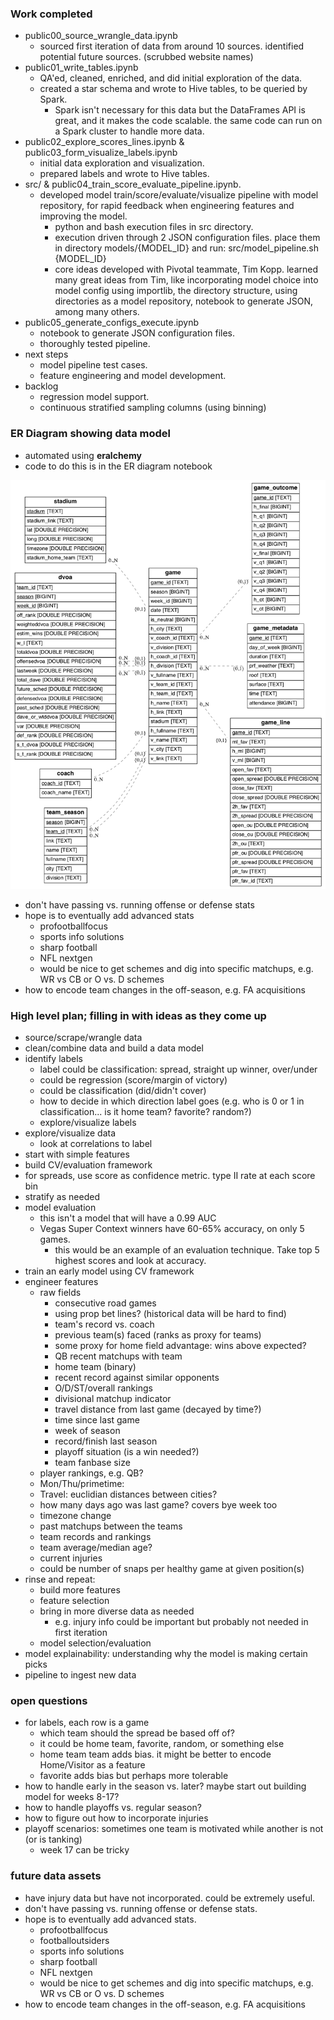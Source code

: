 ### Work completed
* public00_source_wrangle_data.ipynb
  * sourced first iteration of data from around 10 sources. identified potential future sources. (scrubbed website names) 
* public01_write_tables.ipynb
  * QA'ed, cleaned, enriched, and did initial exploration of the data.
  * created a star schema and wrote to Hive tables, to be queried by Spark.
    * Spark isn't necessary for this data but the DataFrames API is great, and it makes the code scalable. the same code can run on a Spark cluster to handle more data.
* public02_explore_scores_lines.ipynb & public03_form_visualize_labels.ipynb
  * initial data exploration and visualization. 
  * prepared labels and wrote to Hive tables.
* src/ & public04_train_score_evaluate_pipeline.ipynb.
  * developed model train/score/evaluate/visualize pipeline with model repository, for rapid feedback when engineering features and improving the model.
    * python and bash execution files in src directory.
    * execution driven through 2 JSON configuration files. place them in directory models/{MODEL_ID} and run: src/model_pipeline.sh {MODEL_ID}
    * core ideas developed with Pivotal teammate, Tim Kopp. learned many great ideas from Tim, like incorporating model choice into model config using importlib, the directory structure, using directories as a model repository, notebook to generate JSON, among many others.
* public05_generate_configs_execute.ipynb
  * notebook to generate JSON configuration files.
  * thoroughly tested pipeline.
* next steps
  * model pipeline test cases.
  * feature engineering and model development.
* backlog
  * regression model support.
  * continuous stratified sampling columns (using binning)

### ER Diagram showing data model 
* automated using __eralchemy__
* code to do this is in the ER diagram notebook

![E-R Diagram for Database][erd]

[erd]: er_diagram.png

  * don't have passing vs. running offense or defense stats
  * hope is to eventually add advanced stats
     * profootballfocus
     * sports info solutions
     * sharp football
     * NFL nextgen
     * would be nice to get schemes and dig into specific matchups, e.g. WR vs CB or O vs. D schemes
  * how to encode team changes in the off-season, e.g. FA acquisitions

### High level plan; filling in with ideas as they come up
* source/scrape/wrangle data
* clean/combine data and build a data model
* identify labels
  * label could be classification: spread, straight up winner, over/under
  * could be regression (score/margin of victory)
  * could be classification (did/didn't cover)
  * how to decide in which direction label goes (e.g. who is 0 or 1 in classification...  is it home team? favorite? random?)
  * explore/visualize labels
* explore/visualize data
  * look at correlations to label
* start with simple features
* build CV/evaluation framework
 * for spreads, use score as confidence metric. type II rate at each score bin
 * stratify as needed
* model evaluation
  * this isn't a model that will have a 0.99 AUC
  * Vegas Super Context winners have 60-65% accuracy, on only 5 games.
    * this would be an example of an evaluation technique. Take top 5 highest scores and look at accuracy.
* train an early model using CV framework
* engineer features
  * raw fields
    * consecutive road games
    * using prop bet lines? (historical data will be hard to find)
    * team's record vs. coach
    * previous team(s) faced (ranks as proxy for teams)
    * some proxy for home field advantage: wins above expected?
    * QB recent matchups with team
    * home team (binary)
    * recent record against similar opponents
    * O/D/ST/overall rankings
    * divisional matchup indicator
    * travel distance from last game (decayed by time?)
    * time since last game
    * week of season
    * record/finish last season
    * playoff situation (is a win needed?)
    * team fanbase size
  * player rankings, e.g. QB?
   * Mon/Thu/primetime: 
  * Travel: euclidian distances between cities?
  * how many days ago was last game? covers bye week too
  * timezone change
  * past matchups between the teams
  * team records and rankings
  * team average/median age?
  * current injuries
   * could be number of snaps per healthy game at given position(s)
* rinse and repeat:
  * build more features
  * feature selection
  * bring in more diverse data as needed
    * e.g. injury info could be important but probably not needed in first iteration
  * model selection/evaluation
* model explainability: understanding why the model is making certain picks
* pipeline to ingest new data

### open questions
  * for labels, each row is a game
    * which team should the spread be based off of?
    * it could be home team, favorite, random, or something else
    * home team team adds bias. it might be better to encode Home/Visitor as a feature
    * favorite adds bias but perhaps more tolerable
  * how to handle early in the season vs. later? maybe start out building model for weeks 8-17?
  * how to handle playoffs vs. regular season?
  * how to figure out how to incorporate injuries
  * playoff scenarios: sometimes one team is motivated while another is not (or is tanking)
    * week 17 can be tricky 

### future data assets
  * have injury data but have not incorporated. could be extremely useful.
  * don't have passing vs. running offense or defense stats.
  * hope is to eventually add advanced stats.
     * profootballfocus
     * footballoutsiders
     * sports info solutions
     * sharp football
     * NFL nextgen
     * would be nice to get schemes and dig into specific matchups, e.g. WR vs CB or O vs. D schemes
  * how to encode team changes in the off-season, e.g. FA acquisitions
